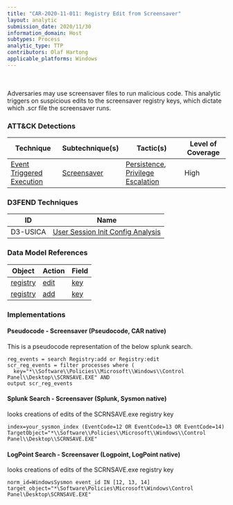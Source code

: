 ```yaml
---
title: "CAR-2020-11-011: Registry Edit from Screensaver"
layout: analytic
submission_date: 2020/11/30
information_domain: Host
subtypes: Process
analytic_type: TTP
contributors: Olaf Hartong
applicable_platforms: Windows
---
```

<br><br>
Adversaries may use screensaver files to run malicious code. This analytic triggers on suspicious edits to the screensaver registry keys, which dictate which .scr file the screensaver runs.


### ATT&CK Detections

|Technique|Subtechnique(s)|Tactic(s)|Level of Coverage|
|---|---|---|---|
|[Event Triggered Execution](https://attack.mitre.org/techniques/T1546/)|[Screensaver](https://attack.mitre.org/techniques/T1546/002/)|[Persistence](https://attack.mitre.org/tactics/TA0003/), [Privilege Escalation](https://attack.mitre.org/tactics/TA0004/)|High|


### D3FEND Techniques

|ID|Name|
|---|---| 
|D3-USICA | [User Session Init Config Analysis](https://d3fend.mitre.org/technique/d3f:UserSessionInitConfigAnalysis)| 



### Data Model References

|Object|Action|Field|
|---|---|---|
|[registry](/data_model/registry) | [edit](/data_model/registry#edit) | [key](/data_model/registry#key) |
|[registry](/data_model/registry) | [add](/data_model/registry#add) | [key](/data_model/registry#key) |



### Implementations

#### Pseudocode - Screensaver (Pseudocode, CAR native)


This is a pseudocode representation of the below splunk search.


```
reg_events = search Registry:add or Registry:edit
scr_reg_events = filter processes where (
  key="*\\Software\\Policies\\Microsoft\\Windows\\Control Panel\\Desktop\\SCRNSAVE.EXE" AND
output scr_reg_events
```


#### Splunk Search - Screensaver (Splunk, Sysmon native)


looks creations of edits of the SCRNSAVE.exe registry key


```
index=your_sysmon_index (EventCode=12 OR EventCode=13 OR EventCode=14) TargetObject="*\\Software\\Policies\\Microsoft\\Windows\\Control Panel\\Desktop\\SCRNSAVE.EXE"
```


#### LogPoint Search - Screensaver (Logpoint, LogPoint native)


looks creations of edits of the SCRNSAVE.exe registry key


```
norm_id=WindowsSysmon event_id IN [12, 13, 14] target_object="*\Software\Policies\Microsoft\Windows\Control Panel\Desktop\SCRNSAVE.EXE"
```




